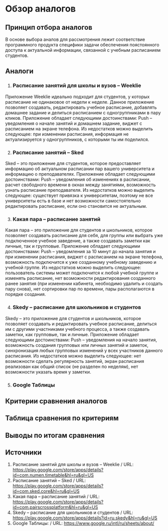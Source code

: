 # Обзор аналогов

## Принцип отбора аналогов
В основе выбора аналов для рассмотрения лежит соответствие программного продукта специфики задачи обеспечения поястоянного доступа к актуальной информации, связанной с учебным расписанием студентов.

## Аналоги

1. ### Расписание занятий для школы и вузов – Weeklie
Приложение Weeklie идеально подходит для студентов, у которых расписание не одинаковое от недели к неделе. Данное приложение позволяет создавать, редактировать учебное расписание, добавлять домашнее задание и делиться расписанием с одногруппниками в пару кликов. Приложение обладает следующими достоинствами: Push – уведомления о начале занятий и домашнем задание, виджет с расписанием на экране телефона. Из недостатков можно выделить следующее: при изменении расписания, информация не актуализируется у одногруппников, с которыми ты им поделился.

2. ### Расписание занятий – Sked
Sked – это приложение для студентов, которое предоставляет информацию об актуальном расписании пар вашего университета и информацию о преподавателях. Приложение обладает следующими достоинствами: Push – уведомления об изменениях в расписании, расчет свободного времени в окнах между занятиями, возможность узнать расписание преподавателя. Из недостатков можно выделить следующее: существует привязка к университетам, поэтому не все университеты есть в базе и нет возможности самостоятельно редактировать расписание, если оно становится не актуальным.

3. ### Какая пара – расписание занятий
Какая пара – это приложение для студентов и школьников, которое позволяет создавать расписание для себя, для группы или выбрать уже подключенное учебное заведение, а также создавать заметки как личные, так и групповые. Приложение обладает следующими достоинствами: Push – уведомления за 10 минут до начала занятия и при изменении расписания, виджет с расписанием на экране телефона, возможность подключится к уже созданному учебному заведению и учебной группе. Из недостатков можно выделить следующее: пользователь системы может подключится к любой учебной группе и изменять расписание, нет возможности редактирования созданного ранее занятия (при изменении кабинета, необходимо удалить и создать пару снова), нет сортировки пар по времени, пары располагаются в порядке создания.

4. ### Skedy – расписание для школьников и студентов
Skedy – это приложение для студентов и школьников, которое позволяет создавать и редактировать учебное расписание, делиться им с другими участниками учебного процесса, а также создавать заметки, как групповые, так и личные. Приложение обладает следующими достоинствами: Push – уведомления на начало занятия, возможность создания групповых или личных занятий и заметок, синхронизация любых групповых изменений у всех участников данного расписания. Из недостатков можно выделить следующее: нет возможности сделать регулярность занятий, экран расписания реализован как общий список (не разделен по неделям), нет возможности указать время у заметки.

5. ### Google Taблицы

## Критерии сравнения аналогов

## Таблица сравнения по критериям

## Выводы по итогам сравнения

## Источники

1. Расписание занятий для школы и вузов – Weeklie / URL: https://play.google.com/store/apps/details?id=com.numen.timetable&hl=ru&gl=US
2. Расписание занятий – Sked / URL: https://play.google.com/store/apps/details?id=com.sked.core&hl=ru&gl=US
3. Какая пара – расписание занятий / URL: https://play.google.com/store/apps/details?id=com.pairscrossplatform&hl=ru&gl=US
4. Skedy – расписание для школьников и студентов / URL: https://play.google.com/store/apps/details?id=ru.skedy&hl=ru&gl=US
5. Google Taблицы: / URL: https://www.google.ru/intl/ru/sheets/about/
